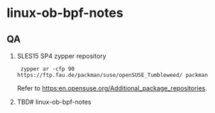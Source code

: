 # linux-ob-bpf-notes


## QA


1. SLES15 SP4 zypper repository

        zypper ar -cfp 90 https://ftp.fau.de/packman/suse/openSUSE_Tumbleweed/ packman

   Refer to <https:en.opensuse.org/Additional_package_repositories>.

3. TBD# linux-ob-bpf-notes
